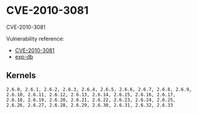 # CVE-2010-3081

CVE-2010-3081

Vulnerability reference:
 * [CVE-2010-3081](http://www.cve.mitre.org/cgi-bin/cvename.cgi?name=2010-3081)  
 * [exp-db](https://www.exploit-db.com/exploits/15024/)  

## Kernels
```
2.6.0, 2.6.1, 2.6.2, 2.6.3, 2.6.4, 2.6.5, 2.6.6, 2.6.7, 2.6.8, 2.6.9, 2.6.10, 2.6.11, 2.6.12, 2.6.13, 2.6.14, 2.6.15, 2.6.16, 2.6.17, 2.6.18, 2.6.19, 2.6.20, 2.6.21, 2.6.22, 2.6.23, 2.6.24, 2.6.25, 2.6.26, 2.6.27, 2.6.28, 2.6.29, 2.6.30, 2.6.31, 2.6.32, 2.6.33
```   





